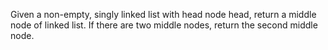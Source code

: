 Given a non-empty, singly linked list with head node head, return a middle node of linked list. If there are two middle nodes, return the second middle node.

